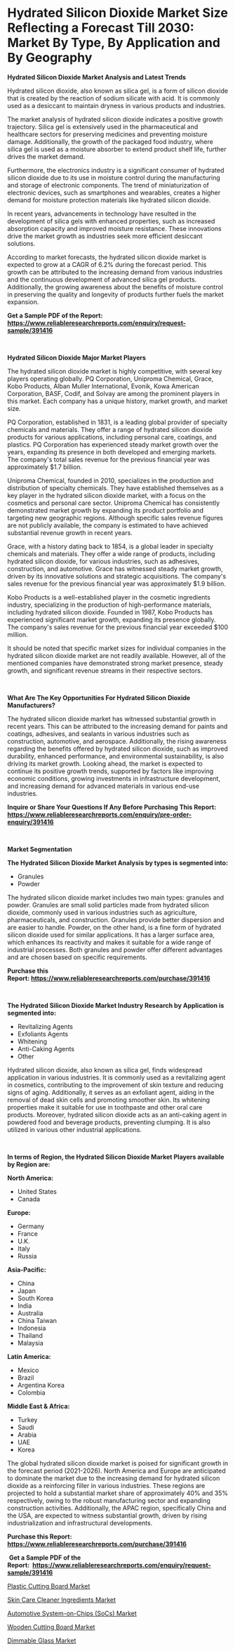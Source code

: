 <p><h1>Hydrated Silicon Dioxide Market Size Reflecting a Forecast Till 2030: Market By Type, By Application and By Geography</h1></p><p><strong>Hydrated Silicon Dioxide Market Analysis and Latest Trends</strong></p>
<p><p>Hydrated silicon dioxide, also known as silica gel, is a form of silicon dioxide that is created by the reaction of sodium silicate with acid. It is commonly used as a desiccant to maintain dryness in various products and industries.</p><p>The market analysis of hydrated silicon dioxide indicates a positive growth trajectory. Silica gel is extensively used in the pharmaceutical and healthcare sectors for preserving medicines and preventing moisture damage. Additionally, the growth of the packaged food industry, where silica gel is used as a moisture absorber to extend product shelf life, further drives the market demand.</p><p>Furthermore, the electronics industry is a significant consumer of hydrated silicon dioxide due to its use in moisture control during the manufacturing and storage of electronic components. The trend of miniaturization of electronic devices, such as smartphones and wearables, creates a higher demand for moisture protection materials like hydrated silicon dioxide.</p><p>In recent years, advancements in technology have resulted in the development of silica gels with enhanced properties, such as increased absorption capacity and improved moisture resistance. These innovations drive the market growth as industries seek more efficient desiccant solutions.</p><p>According to market forecasts, the hydrated silicon dioxide market is expected to grow at a CAGR of 6.2% during the forecast period. This growth can be attributed to the increasing demand from various industries and the continuous development of advanced silica gel products. Additionally, the growing awareness about the benefits of moisture control in preserving the quality and longevity of products further fuels the market expansion.</p></p>
<p><strong>Get a Sample PDF of the Report:&nbsp; <a href="https://www.reliableresearchreports.com/enquiry/request-sample/391416">https://www.reliableresearchreports.com/enquiry/request-sample/391416</a></strong></p>
<p>&nbsp;</p>
<p><strong>Hydrated Silicon Dioxide Major Market Players</strong></p>
<p><p>The hydrated silicon dioxide market is highly competitive, with several key players operating globally. PQ Corporation, Uniproma Chemical, Grace, Kobo Products, Alban Muller International, Evonik, Kowa American Corporation, BASF, Codif, and Solvay are among the prominent players in this market. Each company has a unique history, market growth, and market size.</p><p>PQ Corporation, established in 1831, is a leading global provider of specialty chemicals and materials. They offer a range of hydrated silicon dioxide products for various applications, including personal care, coatings, and plastics. PQ Corporation has experienced steady market growth over the years, expanding its presence in both developed and emerging markets. The company's total sales revenue for the previous financial year was approximately $1.7 billion.</p><p>Uniproma Chemical, founded in 2010, specializes in the production and distribution of specialty chemicals. They have established themselves as a key player in the hydrated silicon dioxide market, with a focus on the cosmetics and personal care sector. Uniproma Chemical has consistently demonstrated market growth by expanding its product portfolio and targeting new geographic regions. Although specific sales revenue figures are not publicly available, the company is estimated to have achieved substantial revenue growth in recent years.</p><p>Grace, with a history dating back to 1854, is a global leader in specialty chemicals and materials. They offer a wide range of products, including hydrated silicon dioxide, for various industries, such as adhesives, construction, and automotive. Grace has witnessed steady market growth, driven by its innovative solutions and strategic acquisitions. The company's sales revenue for the previous financial year was approximately $1.9 billion.</p><p>Kobo Products is a well-established player in the cosmetic ingredients industry, specializing in the production of high-performance materials, including hydrated silicon dioxide. Founded in 1987, Kobo Products has experienced significant market growth, expanding its presence globally. The company's sales revenue for the previous financial year exceeded $100 million.</p><p>It should be noted that specific market sizes for individual companies in the hydrated silicon dioxide market are not readily available. However, all of the mentioned companies have demonstrated strong market presence, steady growth, and significant revenue streams in their respective sectors.</p></p>
<p>&nbsp;</p>
<p><strong>What Are The Key Opportunities For Hydrated Silicon Dioxide Manufacturers?</strong></p>
<p><p>The hydrated silicon dioxide market has witnessed substantial growth in recent years. This can be attributed to the increasing demand for paints and coatings, adhesives, and sealants in various industries such as construction, automotive, and aerospace. Additionally, the rising awareness regarding the benefits offered by hydrated silicon dioxide, such as improved durability, enhanced performance, and environmental sustainability, is also driving its market growth. Looking ahead, the market is expected to continue its positive growth trends, supported by factors like improving economic conditions, growing investments in infrastructure development, and increasing demand for advanced materials in various end-use industries.</p></p>
<p><strong>Inquire or Share Your Questions If Any Before Purchasing This Report: <a href="https://www.reliableresearchreports.com/enquiry/pre-order-enquiry/391416">https://www.reliableresearchreports.com/enquiry/pre-order-enquiry/391416</a></strong></p>
<p>&nbsp;</p>
<p><strong>Market Segmentation</strong></p>
<p><strong>The Hydrated Silicon Dioxide Market Analysis by types is segmented into:</strong></p>
<p><ul><li>Granules</li><li>Powder</li></ul></p>
<p><p>The hydrated silicon dioxide market includes two main types: granules and powder. Granules are small solid particles made from hydrated silicon dioxide, commonly used in various industries such as agriculture, pharmaceuticals, and construction. Granules provide better dispersion and are easier to handle. Powder, on the other hand, is a fine form of hydrated silicon dioxide used for similar applications. It has a larger surface area, which enhances its reactivity and makes it suitable for a wide range of industrial processes. Both granules and powder offer different advantages and are chosen based on specific requirements.</p></p>
<p><strong>Purchase this Report:&nbsp;<a href="https://www.reliableresearchreports.com/purchase/391416">https://www.reliableresearchreports.com/purchase/391416</a></strong></p>
<p>&nbsp;</p>
<p><strong>The Hydrated Silicon Dioxide Market Industry Research by Application is segmented into:</strong></p>
<p><ul><li>Revitalizing Agents</li><li>Exfoliants Agents</li><li>Whitening</li><li>Anti-Caking Agents</li><li>Other</li></ul></p>
<p><p>Hydrated silicon dioxide, also known as silica gel, finds widespread application in various industries. It is commonly used as a revitalizing agent in cosmetics, contributing to the improvement of skin texture and reducing signs of aging. Additionally, it serves as an exfoliant agent, aiding in the removal of dead skin cells and promoting smoother skin. Its whitening properties make it suitable for use in toothpaste and other oral care products. Moreover, hydrated silicon dioxide acts as an anti-caking agent in powdered food and beverage products, preventing clumping. It is also utilized in various other industrial applications.</p></p>
<p>&nbsp;</p>
<p><strong>In terms of Region, the Hydrated Silicon Dioxide Market Players available by Region are:</strong></p>
<p>
    <p> <strong> North America: </strong>
        <ul>
            <li>United States</li>
            <li>Canada</li>
        </ul>
        </p> 
    <p> <strong> Europe: </strong>
        <ul>
            <li>Germany</li>
            <li>France</li>
            <li>U.K.</li>
            <li>Italy</li>
            <li>Russia</li>
        </ul>
        </p> 
    <p> <strong> Asia-Pacific: </strong>
        <ul>
            <li>China</li>
            <li>Japan</li>
            <li>South Korea</li>
            <li>India</li>
            <li>Australia</li>
            <li>China Taiwan</li>
            <li>Indonesia</li>
            <li>Thailand</li>
            <li>Malaysia</li>
        </ul>
        </p> 
    <p> <strong> Latin America: </strong>
        <ul>
            <li>Mexico</li>
            <li>Brazil</li>
            <li>Argentina Korea</li>
            <li>Colombia</li>
        </ul>
        </p> 
    <p> <strong> Middle East & Africa: </strong>
        <ul>
            <li>Turkey</li>
            <li>Saudi</li>
            <li>Arabia</li>
            <li>UAE</li>
            <li>Korea</li>
        </ul>
    </p>
    </p>
<p><p>The global hydrated silicon dioxide market is poised for significant growth in the forecast period (2021-2026). North America and Europe are anticipated to dominate the market due to the increasing demand for hydrated silicon dioxide as a reinforcing filler in various industries. These regions are projected to hold a substantial market share of approximately 40% and 35% respectively, owing to the robust manufacturing sector and expanding construction activities. Additionally, the APAC region, specifically China and the USA, are expected to witness substantial growth, driven by rising industrialization and infrastructural developments.</p></p>
<p><strong>Purchase this Report: <a href="https://www.reliableresearchreports.com/purchase/391416">https://www.reliableresearchreports.com/purchase/391416</a></strong></p>
<p>&nbsp;<strong>Get a Sample PDF of the Report:&nbsp;&nbsp;<a href="https://www.reliableresearchreports.com/enquiry/request-sample/391416">https://www.reliableresearchreports.com/enquiry/request-sample/391416</a></strong></p>
<p><strong></strong></p>
<p><p><a href="https://www.linkedin.com/pulse/plastic-cutting-board-market-insights-players-forecast-dunoe/">Plastic Cutting Board Market</a></p><p><a href="https://github.com/dziulagalemab/Market-Research-Report-List-1/blob/main/skin-care-cleaner-ingredients-market.md">Skin Care Cleaner Ingredients Market</a></p><p><a href="https://medium.com/@elwyncarter2023/automotive-system-on-chips-socs-market-insights-into-market-cagr-market-trends-and-growth-4fe76ab041e4">Automotive System-on-Chips (SoCs) Market</a></p><p><a href="https://www.linkedin.com/pulse/wooden-cutting-board-market-size-2023-2030-global-industrial-qtxae/">Wooden Cutting Board Market</a></p><p><a href="https://github.com/jonneygiverf/Market-Research-Report-List-1/blob/main/dimmable-glass-market.md">Dimmable Glass Market</a></p></p>